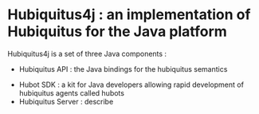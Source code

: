 # Hubiquitus4j : an implementation of Hubiquitus for the Java platform

Hubiquitus4j is a set of three Java components :

* Hubiquitus API : the Java bindings for the hubiquitus semantics
+ Hubot SDK : a kit for Java developers allowing rapid development of hubiquitus agents called hubots
+ Hubiquitus Server : describe


